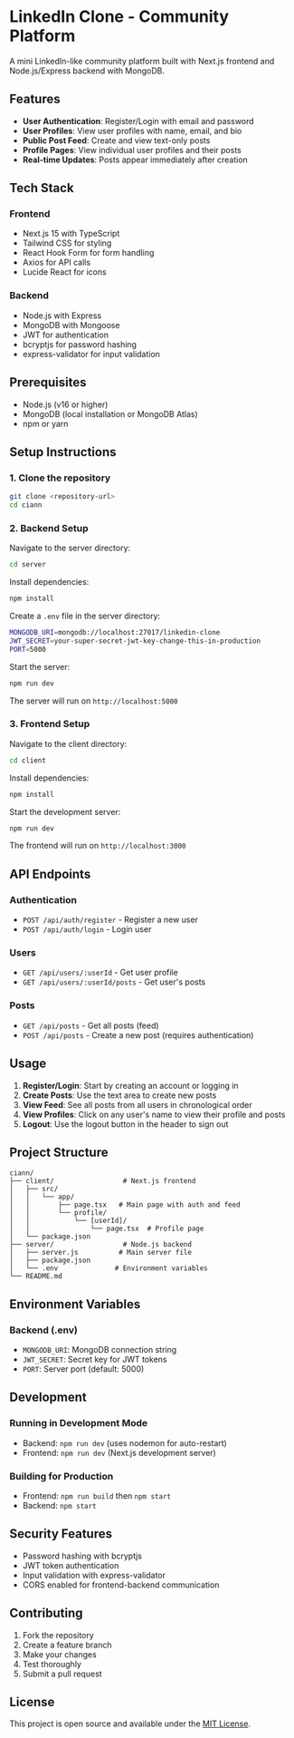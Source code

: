 # LinkedIn Clone - Community Platform

A mini LinkedIn-like community platform built with Next.js frontend and Node.js/Express backend with MongoDB.

## Features

- **User Authentication**: Register/Login with email and password
- **User Profiles**: View user profiles with name, email, and bio
- **Public Post Feed**: Create and view text-only posts
- **Profile Pages**: View individual user profiles and their posts
- **Real-time Updates**: Posts appear immediately after creation

## Tech Stack

### Frontend
- Next.js 15 with TypeScript
- Tailwind CSS for styling
- React Hook Form for form handling
- Axios for API calls
- Lucide React for icons

### Backend
- Node.js with Express
- MongoDB with Mongoose
- JWT for authentication
- bcryptjs for password hashing
- express-validator for input validation

## Prerequisites

- Node.js (v16 or higher)
- MongoDB (local installation or MongoDB Atlas)
- npm or yarn

## Setup Instructions

### 1. Clone the repository
```bash
git clone <repository-url>
cd ciann
```

### 2. Backend Setup

Navigate to the server directory:
```bash
cd server
```

Install dependencies:
```bash
npm install
```

Create a `.env` file in the server directory:
```bash
MONGODB_URI=mongodb://localhost:27017/linkedin-clone
JWT_SECRET=your-super-secret-jwt-key-change-this-in-production
PORT=5000
```

Start the server:
```bash
npm run dev
```

The server will run on `http://localhost:5000`

### 3. Frontend Setup

Navigate to the client directory:
```bash
cd client
```

Install dependencies:
```bash
npm install
```

Start the development server:
```bash
npm run dev
```

The frontend will run on `http://localhost:3000`

## API Endpoints

### Authentication
- `POST /api/auth/register` - Register a new user
- `POST /api/auth/login` - Login user

### Users
- `GET /api/users/:userId` - Get user profile
- `GET /api/users/:userId/posts` - Get user's posts

### Posts
- `GET /api/posts` - Get all posts (feed)
- `POST /api/posts` - Create a new post (requires authentication)

## Usage

1. **Register/Login**: Start by creating an account or logging in
2. **Create Posts**: Use the text area to create new posts
3. **View Feed**: See all posts from all users in chronological order
4. **View Profiles**: Click on any user's name to view their profile and posts
5. **Logout**: Use the logout button in the header to sign out

## Project Structure

```
ciann/
├── client/                 # Next.js frontend
│   ├── src/
│   │   └── app/
│   │       ├── page.tsx   # Main page with auth and feed
│   │       └── profile/
│   │           └── [userId]/
│   │               └── page.tsx  # Profile page
│   └── package.json
├── server/                 # Node.js backend
│   ├── server.js          # Main server file
│   ├── package.json
│   └── .env              # Environment variables
└── README.md
```

## Environment Variables

### Backend (.env)
- `MONGODB_URI`: MongoDB connection string
- `JWT_SECRET`: Secret key for JWT tokens
- `PORT`: Server port (default: 5000)

## Development

### Running in Development Mode
- Backend: `npm run dev` (uses nodemon for auto-restart)
- Frontend: `npm run dev` (Next.js development server)

### Building for Production
- Frontend: `npm run build` then `npm start`
- Backend: `npm start`

## Security Features

- Password hashing with bcryptjs
- JWT token authentication
- Input validation with express-validator
- CORS enabled for frontend-backend communication

## Contributing

1. Fork the repository
2. Create a feature branch
3. Make your changes
4. Test thoroughly
5. Submit a pull request

## License

This project is open source and available under the [MIT License](LICENSE). 